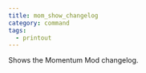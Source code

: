 ```yaml
---
title: mom_show_changelog
category: command
tags:
  - printout
---
```


Shows the Momentum Mod changelog.